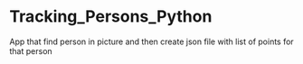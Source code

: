 # Tracking_Persons_Python
App that find person in picture and then create json file with list of points for that person

